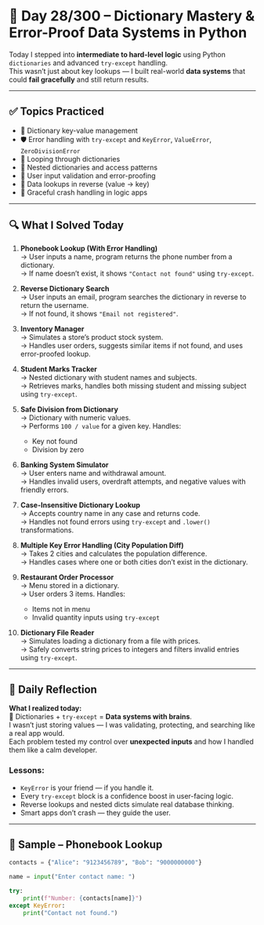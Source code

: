 # 🧠 Day 28/300 – Dictionary Mastery & Error-Proof Data Systems in Python

Today I stepped into **intermediate to hard-level logic** using Python `dictionaries` and advanced `try-except` handling.  
This wasn’t just about key lookups — I built real-world **data systems** that could **fail gracefully** and still return results.

---

## ✅ Topics Practiced

- 🔑 Dictionary key-value management  
- 🛡️ Error handling with `try-except` and `KeyError`, `ValueError`, `ZeroDivisionError`  
- 🔁 Looping through dictionaries  
- 🧱 Nested dictionaries and access patterns  
- 💬 User input validation and error-proofing  
- 🔄 Data lookups in reverse (value → key)  
- 🚨 Graceful crash handling in logic apps

---

## 🔍 What I Solved Today

1. **Phonebook Lookup (With Error Handling)**  
   → User inputs a name, program returns the phone number from a dictionary.  
   → If name doesn’t exist, it shows `"Contact not found"` using `try-except`.

2. **Reverse Dictionary Search**  
   → User inputs an email, program searches the dictionary in reverse to return the username.  
   → If not found, it shows `"Email not registered"`.

3. **Inventory Manager**  
   → Simulates a store’s product stock system.  
   → Handles user orders, suggests similar items if not found, and uses error-proofed lookup.

4. **Student Marks Tracker**  
   → Nested dictionary with student names and subjects.  
   → Retrieves marks, handles both missing student and missing subject using `try-except`.

5. **Safe Division from Dictionary**  
   → Dictionary with numeric values.  
   → Performs `100 / value` for a given key. Handles:
   - Key not found  
   - Division by zero

6. **Banking System Simulator**  
   → User enters name and withdrawal amount.  
   → Handles invalid users, overdraft attempts, and negative values with friendly errors.

7. **Case-Insensitive Dictionary Lookup**  
   → Accepts country name in any case and returns code.  
   → Handles not found errors using `try-except` and `.lower()` transformations.

8. **Multiple Key Error Handling (City Population Diff)**  
   → Takes 2 cities and calculates the population difference.  
   → Handles cases where one or both cities don’t exist in the dictionary.

9. **Restaurant Order Processor**  
   → Menu stored in a dictionary.  
   → User orders 3 items. Handles:
   - Items not in menu  
   - Invalid quantity inputs using `try-except`

10. **Dictionary File Reader**  
    → Simulates loading a dictionary from a file with prices.  
    → Safely converts string prices to integers and filters invalid entries using `try-except`.

---

## 💭 Daily Reflection

**What I realized today:**  
🔁 Dictionaries + `try-except` = **Data systems with brains**.  
I wasn’t just storing values — I was validating, protecting, and searching like a real app would.  
Each problem tested my control over **unexpected inputs** and how I handled them like a calm developer.

### Lessons:
- `KeyError` is your friend — if you handle it.  
- Every `try-except` block is a confidence boost in user-facing logic.  
- Reverse lookups and nested dicts simulate real database thinking.  
- Smart apps don’t crash — they guide the user.

---

## 🔧 Sample – Phonebook Lookup

```python
contacts = {"Alice": "9123456789", "Bob": "9000000000"}

name = input("Enter contact name: ")

try:
    print(f"Number: {contacts[name]}")
except KeyError:
    print("Contact not found.")

